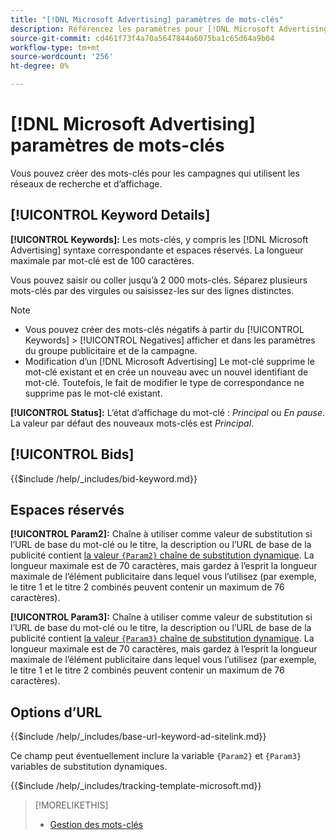 ```yaml
---
title: "[!DNL Microsoft Advertising] paramètres de mots-clés"
description: Référencez les paramètres pour [!DNL Microsoft Advertising] mots-clés.
source-git-commit: cd461f73f4a70a5647844a6075ba1c65d64a9b04
workflow-type: tm+mt
source-wordcount: '256'
ht-degree: 0%

---
```


# [!DNL Microsoft Advertising] paramètres de mots-clés

Vous pouvez créer des mots-clés pour les campagnes qui utilisent les réseaux de recherche et d’affichage.

## [!UICONTROL Keyword Details]

**[!UICONTROL Keywords]:** Les mots-clés, y compris les [!DNL Microsoft Advertising] syntaxe correspondante et espaces réservés. La longueur maximale par mot-clé est de 100 caractères.

Vous pouvez saisir ou coller jusqu’à 2 000 mots-clés. Séparez plusieurs mots-clés par des virgules ou saisissez-les sur des lignes distinctes.

>[!NOTE]
>
>* Vous pouvez créer des mots-clés négatifs à partir du [!UICONTROL Keywords] > [!UICONTROL Negatives] afficher et dans les paramètres du groupe publicitaire et de la campagne.
>* Modification d’un [!DNL Microsoft Advertising] Le mot-clé supprime le mot-clé existant et en crée un nouveau avec un nouvel identifiant de mot-clé. Toutefois, le fait de modifier le type de correspondance ne supprime pas le mot-clé existant.


**[!UICONTROL Status]:** L’état d’affichage du mot-clé : *Principal* ou *En pause*. La valeur par défaut des nouveaux mots-clés est *Principal*.

## [!UICONTROL Bids]

<!-- **[!UICONTROL Bid]:** -->

{{$include /help/_includes/bid-keyword.md}}

## Espaces réservés

**[!UICONTROL Param2]:** Chaîne à utiliser comme valeur de substitution si l’URL de base du mot-clé ou le titre, la description ou l’URL de base de la publicité contient [la valeur `{Param2}` chaîne de substitution dynamique](https://help.bingads.microsoft.com/#apex/3/en/53079/0). La longueur maximale est de 70 caractères, mais gardez à l’esprit la longueur maximale de l’élément publicitaire dans lequel vous l’utilisez (par exemple, le titre 1 et le titre 2 combinés peuvent contenir un maximum de 76 caractères).

**[!UICONTROL Param3]:** Chaîne à utiliser comme valeur de substitution si l’URL de base du mot-clé ou le titre, la description ou l’URL de base de la publicité contient [la valeur `{Param3}` chaîne de substitution dynamique](https://help.bingads.microsoft.com/#apex/3/en/53079/0). La longueur maximale est de 70 caractères, mais gardez à l’esprit la longueur maximale de l’élément publicitaire dans lequel vous l’utilisez (par exemple, le titre 1 et le titre 2 combinés peuvent contenir un maximum de 76 caractères).

## Options d’URL

<!-- **[!UICONTROL Base URl]:** -->

{{$include /help/_includes/base-url-keyword-ad-sitelink.md}}

Ce champ peut éventuellement inclure la variable `{Param2}` et `{Param3}` variables de substitution dynamiques.

<!-- **[!UICONTROL Tracking Template]:** -->

{{$include /help/_includes/tracking-template-microsoft.md}}

>[!MORELIKETHIS]
>
>* [Gestion des mots-clés](/help/search-social-commerce/campaign-management/campaigns/keyword-manage.md)

